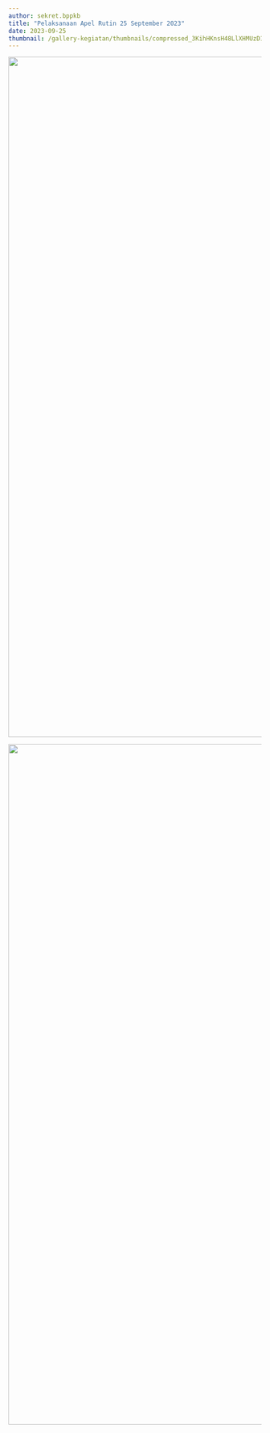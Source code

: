 ```yaml
---
author: sekret.bppkb
title: "Pelaksanaan Apel Rutin 25 September 2023"
date: 2023-09-25
thumbnail: /gallery-kegiatan/thumbnails/compressed_3KihHKnsH48LlXHMUzD1ogqXBK8VuxysPd5z6Nj0.png
---
```


<p><img src="/images/ZUVQ1Sj5cqyQoFZlcPI7.png" alt="" width="1080" height="1350" /></p>
<p><img src="/images/OXnRcJy6CciR3u61YASz.png" alt="" width="1080" height="1350" /></p>
<p><img src="/images/zBcYHSZOGuv6haS9cNMU.png" alt="" /></p>
<p><img src="/images/G5W4pemKV5BtEpVJ1brQ.png" alt="" /></p>
<p><img src="/images/tXULVcjrFAjqT5N75guf.png" alt="" /></p>
